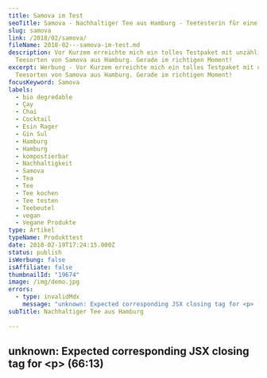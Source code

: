 ```yaml
---
title: Samova im Test
seoTitle: Samova - Nachhaltiger Tee aus Hamburg - Teetesterin für eine Woche
slug: samova
link: /2018/02/samova/
fileName: 2018-02---samova-im-test.md
description: Vor Kurzem erreichte mich ein tolles Testpaket mit unzähligen
  Teesorten von Samova aus Hamburg. Gerade im richtigen Moment!
excerpt: Werbung - Vor Kurzem erreichte mich ein tolles Testpaket mit unzähligen
  Teesorten von Samova aus Hamburg. Gerade im richtigen Moment!
focusKeyword: Samova
labels:
  - bio degredable
  - Çay
  - Chai
  - Cocktail
  - Esin Rager
  - Gin Sul
  - Hamburg
  - Hamburg
  - kompostierbar
  - Nachhaltigkeit
  - Samova
  - Tea
  - Tee
  - Tee kochen
  - Tee testen
  - Teebeutel
  - vegan
  - Vegane Produkte
type: Artikel
typeName: Produkttest
date: 2018-02-19T17:24:15.000Z
status: publish
isWerbung: false
isAffiliate: false
thumbnailId: "19674"
image: /img/demo.jpg
errors:
  - type: invalidMdx
    message: "unknown: Expected corresponding JSX closing tag for <p> (66:13)"
subTitle: Nachhaltiger Tee aus Hamburg
  
---
```


## unknown: Expected corresponding JSX closing tag for &lt;p> (66:13)

<!--
_Werbung\*_

**Vor Kurzem erreichte mich ein tolles Testpaket mit unzähligen Teesorten von
Samova aus Hamburg. Gerade im richtigen Moment, denn: Die Erkältung hatte gerade
voll zugeschlagen.**

Tees in allen vorstellbaren Geschmacksrichtungen: Genau das Richtige, wenn man
vom Doc Bettruhe verordnet bekommen hat und höchstens alle paar Stunden mit
schwerem Kopf in die Küche stapft. So wird man also zur Teetesterin für eine
Woche.

![Samova](http://cardamonchai.com/wp-content/uploads/2018/02/25408627967_19f227b681_z-300x243.jpg)

Für mich als Teeliebhaberin ist es immer besonders spannend, neue Tees
auszuprobieren. Oder, mal ganz ehrlich: Welcher Teefan hat nicht zumindest mal
für einen kurzem Moment darüber nachgedacht, wie toll es wäre, das Hobby zum
Beruf zu machen und fortan als Teetester/in zu arbeiten? Ist doch gar kein so
schlechter Gedanke, oder?

## Mein Samova Testpaket

In meinem Testpaket von Samova waren die verschiedensten Spezialitäten
enthalten. Zunächst mal ein stilvolles, doppelwandiges Teeglas, damit dem
perfekten Teegenuss nichts mehr im Weg steht. Dann ein Päckchen Beuteltees mit
den feinsten Variationen sowie eine Testbox mit losen Tees und eine Dose der
neuesten Kreation: Gin Soul.

Ich werde hier nicht alle Tees einzeln aufführen, da das den Rahmen sprengen
würde und Euch nur meine Favoriten vorstellen. Besonders positiv aufgefallen
sind mir die folgenden Sorten:

- Istanbul Nights
- Gin Soul
- Heidi's Delight
- Space Cookie
- Team Spirit

Die Sorte [Istanbul](/2015/09/junge-auswanderer-in-istanbul/) Nights war mir
bereits bekannt, ich hatte sie vor kurzem hier in Hamburg in einem veganen
Restaurant als Eistee genossen. Die Mischung beinhaltet Schwarzen Tee (Ceylon
und Darjeeling), Krauseminze, Anis, Hibiskus, Ingwer, Gewürznelken, Zimt,
Kümmel,  **Kardamom** , Pfeffer und Koriander.

## Mein Favorit

![Samova](http://cardamonchai.com/wp-content/uploads/2018/02/25408639947_b6b35ecec5_z-300x200.jpg)

Der Geschmack ist durch die Kombination aus Schwarztee, verschiedenen Gewürzen
und Hibiskus gleichzeitig kräftig und fruchtig. Die Krauseminze sorgt für
zusätzliche Frische. Obwohl er so viele Bestandteile enthält, wirkt er kein
Bisschen überladen. Für mich hatte er sowieso von Anfang an gewonnen, da meine
Lieblings-Teezutaten Krauseminze, Hibiskus und Kardamom enthalten sind

Der Gin Soul Tee ist etwas ganz Besonderes. Er schmeckt nicht nur heiß und kalt,
sondern eignet sich zudem auch noch als Basis für tolle
[Cocktails](/2017/10/mister-mandrill-interview/). Enthalten sind, wie der Name
schon vermuten lässt Wacholder-Beeren. Hinzu kommen Koriander und Rosenblüten.

Eines von vielen Cocktail-Rezepten, die sich Samova in Zusammenarbeit mit Gin
Sul überlegt hat, möchte ich Euch hiermit verraten:

<blockquote>
## Gin Super Soul
-  4 Achtel Bio Limette
-  1 halbe Scheibe Bio-Salatgurke
-  2 Blätter Basilikum
-  1 - 2 cl Agavendicksaft
-  4 cl Bio-Apfeldirektsaft
-  4 cl Gin Sul
-  5 - 6 Eiswürfel
Mit kaltem Gin Soul Tee aufgießen

Deko: Ein Rosmarinzweig oder frische Minze

Prost!</blockquote>

[gallery type="rectangular" link="none" size="large" ids="19679,19680,19682"]

Die Sorte Space Cookie wartet wieder mit Kardamom auf. Hinzu gesellen sich
Ingwer, Zimt, und Kakaoschale. Insgesamt eine tolle Sorte für kalten Tage, sie
wärmt perfekt von innen. Sie ist frei von Teein und kann daher auch vor dem
Zubettgehen bedenkenlos getrunken werden.

![Samova](http://cardamonchai.com/wp-content/uploads/2018/02/38469622070_02bf0099c7_z-300x200.jpg)

Der Team Spirit Tee lockt einen hingegen morgens mit Grünem und Weißem Tee aus
den Federn. Die Kombination mit Karottenflocken, Lemongras, Basilikum,
Ringelblumenblüten und Hibiskus klingt gewagt, ist aber tatsächlich sehr
schmackhaft. Ich rate zum Probieren!

## Nachhaltigkeit bei Samova

Besonders eingehen möchte ich in diesem Zuge noch auf die neueste
Nachhaltigkeitsaktion von Samova.  Gründerin und Geschäftsführerin Esin Rager
war es leid, mit anzusehen, wie der Müllberg immer weiter wächst. Daher fasst
sie den Entschluss, etwas zu seiner Verkleinerung beizutragen.

Seit 2002 verkauft sie nun Bio-Tee, allerdings mussten die Beutel, wie bei
anderen Tees auch, bisher über den Restmüll entsorgt werden, die
Aroma-Verpackungen der Einzelnen Teebeutel über den Plastikmüll.

"Damit ist jetzt Schluss!", entschied sie und arbeitete letztes Jahr ein
umweltfreundlicheres Konzept aus. Die ersten vollständig kompostierbaren
Teebeutel stammen aus Hamburg!

## Komplett kompostiert innerhalb von sechs Wochen

![Samova](http://cardamonchai.com/wp-content/uploads/2018/02/40279453951_106e2aef34_z-300x200.jpg)

Die Teebeutel sowie die Einzelverpackungen werden aus dem gartenkompostierbaren
Material NatureFlex hergestellt. Dieses wird aus nachhaltig produzierten
Holzfasern hergestellt und wird und in durchschnittlich sechs Wochen auf dem
Komposthaufen abgebaut.

Das Material ist gleichzeitig ist so dicht, dass es eine viel größere
Mineralölbarriere besitzt als herkömmliche Kunststoff-Folien. Das hindert
Schadstoffe daran, von außen in den Beutel einzudringen. Um die
Gartenkompostierung der Folie nicht zu stören, kommen ausschließlich spezielle,
abbaubare Farben zum Einsatz und es wird nur ein geringer Prozentsatz der
Oberfläche bedruckt. Bei den Teebeuteln selbst wurde auf Klammern aus Metall
oder Kunststoff komplett verzichtet.

Nicht schlecht, oder? Bedenkt man die Probleme, die wir derzeit mit
[Plastikmüll](/2017/08/kenia-sagt-plastiktueten-nein-danke/) haben, ist das doch
auf jeden Fall schon mal ein großer Schritt in die richtige Richtung. Es wird
Zeit, dass sich davon ein paar andere Firmen eine Scheibe abschneiden.

## Einflüsse aus aller Herren Länder

Der Werdegang von Gründerin Esin ist ein sehr interessanter. Gelebt hat die
kreative Tee-Entwicklerin mit deutsch-türkischen Wurzeln bereits in Ankara,
Washinton D. C, Wien, Moskau, Amsterdam, Paris und Hamburg. Von all diesen Orten
lässt sie Einflüsse in ihre Tee-Kreationen mit einfließen.

Und mit Tee ist es nicht getan. Immer wieder hat sie Ideen für tolle Events und
Kooperationen. So war ich erst kürzlich hier in Hamburg zum "Tanztee" mit
Teeverkostung und Musik eingeladen. Leider konnte ich nicht kommen, weil ich wie
oben bereits erwähnt, zum Drinbleiben verdonnert wurde.

Entdeckt habe ich Samova Tee bereits in vielen meiner Lieblings-Locations. So
zum Beispiel im Hotel Strandgut in
[St. Peter Ording](/2015/07/zurueck-nach-st-peter-ording/)  und im Froindlichst
in Hamburg, um hier nur mal ein paar Namen einzustreuen.

## Musik ist auch im Spiel

![Samova](http://cardamonchai.com/wp-content/uploads/2018/02/40235043172_2ff74e5848_z-300x200.jpg)

Was mich besonders begeistert hat, ist Esins Aussage zum Thema Tee und Musik. Da
hat die Liebe wirklich einiges mit mir gemeinsam:

> "Tee trinken ist mehr, als nur die Zubereitung eines Heißgetränks. Tee ist -
> wie sonst nur die Musik - ein Bestandteil aller Kulturen dieser Welt."

Für den Namen entschied sie sie sich übrigens inspiriert durch den
traditionellen Heißwassser-Bereiter Samowar, der stets in der Mitte eines Raumes
stehen sollte, weil um ihn herum die Menschen ins Gespräch kommen. Übrigens
lässt sich damit auch hervorragend Kardamom Çay zubereiten. Schnell ein Schluck
Tee, da läuft einem ja das Wasser im Mund zusammen.

Weltweit arbeitet Samova mit zertifizierten Lieferanten zusammen, um eine faire
Herstellung sowie hochwertige Bio-Qualität zu gewährleisten. Die meisten Sorten
sind in nachfüllbaren Boxen erhältlich.

Neben Tees zum Aufbrühen gibt es seit Neuesten auch einige Sparkling-Teesorten
in der Pfandflasche, darunter auch meine Lieblingssorte Istanbul Nights. Ich bin
schon sehr gespannt darauf, sie hoffentlich bald zu probieren. Außerdem findet
man im Samova Sortiment auch Eistee-Zubereiter sowie Gläser.

Zur Homepage von Samova geht es [hier entlang](https://www.samova.net/).

[gallery type="columns" link="none" size="large" columns="2" ids="19672,19676"]

## Wegweiser Tee

1.  [Grüner Tee in hohen Dosen - Tigovit Produkttest 03.02.2017](/2017/02/tigovit-gruener-tee-in-hohen-dosen/)
1.  [Wie sich zwei Tee-Tanten fanden 06.02.2017](/2017/02/latte-macchiato-muttis/)
1.  [Tigovit Gründerin Tanja Hohenester im Interview 06.03.2017](/2017/03/tigovit-interview/)
1.  [Smecket Tee Produkttest 14.04.2017](/2017/04/smecket-tee/)
1.  [Daniel Weiss von Smecket im Interview 10.05.2017](/2017/05/interview-mit-daniel-weiss-von-smecket/)
1.  [Ashéra Gründerin Jacqueline Heimgärtner im Interview 02.02.2018](/2018/02/ashera-interview/)
1.  Samova - Nachhaltiger Tee aus Hamburg 19.02.2017

- _Hinweis: Dieser Beitrag enthält Werbung. Der Inhalt und meine Meinung wurden
  dadurch nicht beeinflusst. Infos zum Thema Werbekennzeichnung in meinem Blog
  findet Ihr auf meiner [Transparenz-Seite](/werbung/). _

-->

  